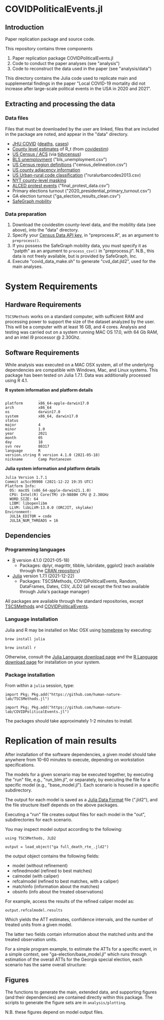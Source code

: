 # COVIDPoliticalEvents.jl

## Introduction

Paper replication package and source code.
 
This repository contains three components
1. Paper replication package COVIDPoliticalEvents.jl
2. Code to conduct the paper analyses (see "analysis")
3. Code to reconstruct the data used in the paper (see "analysis/data")

This directory contains the Julia code used to replicate main and supplemental
findings in the paper "Local COVID-19 mortality did not increase after
large-scale political events in the USA in 2020 and 2021".

## Extracting and processing the data

### Data files

Files that must be downloaded by the user are linked, files that are included in the package are noted, and appear in the "data" directory.

* [JHU COVID](https://coronavirus.jhu.edu) ([deaths](https://raw.githubusercontent.com/CSSEGISandData/COVID-19/master/csse_covid_19_data/csse_covid_19_time_series/time_series_covid19_deaths_US.csv), [cases](https://raw.githubusercontent.com/CSSEGISandData/COVID-19/master/csse_covid_19_data/csse_covid_19_time_series/time_series_covid19_confirmed_US.csv))
* [County level estimates](https://covidestim.s3.us-east-2.amazonaws.com/latest/estimates.csv) of R_t (from [covidestim](https://covidestim.org))
* [US Census / ACS](https://www.census.gov/programs-surveys/acs/) (via [tidycensus](https://walker-data.com/tidycensus/))
* [BLS unemployment](https://www.bls.gov/bls/unemployment.htm) ("bls_unemployment.csv")
* [US Census region definitions](https://www.census.gov/geographies/reference-files/time-series/demo/metro-micro/delineation-files.html) ("census_delineation.csv")
* [US county adjacency information](https://www2.census.gov/geo/docs/reference/county_adjacency.txt)
* [US Urban-rural code classification](https://www.census.gov/programs-surveys/geography/guidance/geo-areas/urban-rural.html) ("ruralurbancodes2013.csv)
* [NYT county-level masking](https://raw.githubusercontent.com/nytimes/covid-19-data/master/mask-use/mask-use-by-county.csv)
* [ALCED protest events](https://acleddata.com/#/dashboard) ("final_protest_data.csv")
* Primary elections turnout ("2020_presidential_primary_turnout.csv")
* GA election turnout ("ga_election_results_clean.csv")
* [SafeGraph mobility](https://www.safegraph.com)

### Data preparation

1. Download the covidestim county-level data, and the mobility data (see above), into the "data" directory.
2. Specify your [Census Data API key](https://www.census.gov/data/developers/guidance/api-user-guide.html), in "preprocess.R", as an argument to ```preprocess()```.
3. If you possess the SafeGraph mobility data, you must specify it as "patpth" as an argument to ```process_csv()``` in "preprocess.jl". N.B., this data is not freely available, but is provided by SafeGraph, Inc.
4. Execute "covid_data_make.sh" to generate "cvd_dat.jld2", used for the main analyses.


# System Requirements

## Hardware Requirements

`TSCSMethods` works on a standard computer, with sufficient RAM and processing power to support the size of the dataset analyzed by the user. This will be a computer with at least 16 GB, and 4 cores. Analysis and testing was carried out on a system running MAC OS 17.0, with 64 Gb RAM, and an intel i9 processor @ 2.30Ghz.

## Software Requirements

While analysis was executed on a MAC OSX system, all of the underlying dependencies are compatible with Windows, Mac, and Linux systems. This package has been tested on Julia 1.7.1. Data was additionally processed using R 4.1.

**R system information and platform details**
```
               _                           
platform       x86_64-apple-darwin17.0     
arch           x86_64                      
os             darwin17.0                  
system         x86_64, darwin17.0          
status                                     
major          4                           
minor          1.0                         
year           2021                        
month          05                          
day            18                          
svn rev        80317                       
language       R                           
version.string R version 4.1.0 (2021-05-18)
nickname       Camp Pontanezen
```

**Julia system information and platform details**

```
Julia Version 1.7.1
Commit ac5cc99908 (2021-12-22 19:35 UTC)
Platform Info:
  OS: macOS (x86_64-apple-darwin21.1.0)
  CPU: Intel(R) Core(TM) i9-9880H CPU @ 2.30GHz
  WORD_SIZE: 64
  LIBM: libopenlibm
  LLVM: libLLVM-13.0.0 (ORCJIT, skylake)
Environment:
  JULIA_EDITOR = code
  JULIA_NUM_THREADS = 16
```

## Dependencies

### Programming languages

* [R](https://www.r-project.org) version 4.1.0 (2021-05-18)
  * Packages: dplyr, magrittr, tibble, lubridate, ggplot2 (each available through the [CRAN repository](https://cran.r-project.org))
* [Julia](https://julialang.org) version 1.7.1 (2021-12-22)
  * Packages: TSCSMethods, COVIDPoliticalEvents, Random, DataFrames, Dates, CSV, JLD2 (all except the first two available through Julia's package manager)

All packages are available through the standard repositories, except [TSCSMethods](https://github.com/human-nature-lab/TSCSMethods.jl) and [COVIDPoliticalEvents](https://github.com/human-nature-lab/COVIDPoliticalEvents.jl).

### Language installation

Julia and R may be installed on Mac OSX using [homebrew](https://brew.sh) by executing:

```shell
brew install julia
```

```shell
brew install r
```

Otherwise, consult the [Julia Language download page](https://julialang.org/downloads/) and the [R Language download page](https://cran.r-project.org/mirrors.html) for installation on your system.

### Package installation

From within a `julia` session, type:

```{julia}
import Pkg; Pkg.add("https://github.com/human-nature-lab/TSCSMethods.jl")

import Pkg; Pkg.add("https://github.com/human-nature-lab/COVIDPoliticalEvents.jl")
```

The packages should take approximately 1-2 minutes to install.

# Replication of main results

After installation of the software dependencies, a given model should take anywhere from 10-60 minutes to execute, depending on workstation specifications.

The models for a given scenario may be executed together, by executing the "run" file, e.g., "run_blm.jl", or separately, by executing the file for a specific model (e.g., "base_model.jl"). Each scenario is housed in a specific subdirectory.

The output for each model is saved as a [Julia Data Format](https://juliaio.github.io/JLD2.jl/dev/) file (".jld2"), and the file structure itself
depends on the above packages.

Executing a "run" file creates output files for each model in the "out",
subdirectories for each scenario.

You may inspect model output according to the following:

```{julia}
using TSCSMethods, JLD2

output = load_object("ga full_death_rte_.jld2")
```

the output object contains the following fields:
* model (without refinement)
* refinedmodel (refined to best matches)
* calmodel (with caliper)
* refcalmodel (refined to best matches, with a caliper)
* matchinfo (information about the matches)
* obsinfo (info about the treated observations)

For example, access the results of the refined caliper model as:

```{julia}
output.refcalmodel.results
```

Which yields the ATT estimates, confidence intervals, and the
number of treated units from a given model.

The latter two fields contain information about the matched units and
the treated observation units.

For a simple program example, to estimate the ATTs for a specific event, in
a simple context, see "ga-election/base_model.jl" which runs through
estimation of the overall ATTs for the Georgia special election, each scenario
has the same overall structure:

## Figures

The functions to generate the main, extended data, and supporting figures (and their dependencies) are contained directly within this package. The scripts to generate the figure sets are in `analysis/plotting`.

N.B. these figures depend on model output files.
